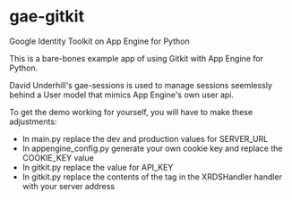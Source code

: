 gae-gitkit
==========

Google Identity Toolkit on App Engine for Python

This is a bare-bones example app of using Gitkit with App Engine for Python.

David Underhill's gae-sessions is used to manage sessions seemlessly behind a User model that mimics App Engine's own user api.

To get the demo working for yourself, you will have to make these adjustments:

* In main.py replace the dev and production values for SERVER_URL
* In appengine_config.py generate your own cookie key and replace the COOKIE_KEY value
* In gitkit.py replace the value for API_KEY
* In gitkit.py replace the contents of the <URI> tag in the XRDSHandler handler with your server address